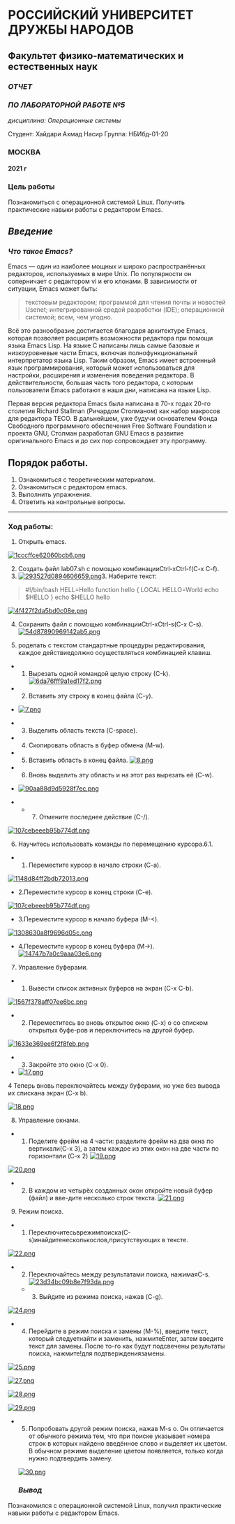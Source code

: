 # РОССИЙСКИЙ УНИВЕРСИТЕТ ДРУЖБЫ НАРОДОВ
## Факультет физико-математических и естественных наук
### *ОТЧЕТ*
### *ПО ЛАБОРАТОРНОЙ РАБОТЕ №5*

*дисциплина: Операционные системы*

Студент: Хайдари Ахмад Насир
Группа: НБИбд-01-20

### **МОСКВА** 

#### 2021 г


### Цель работы

Познакомиться с операционной системой Linux. Получить практические навыки работы с редактором Emacs.

## *Введение*

### *Что такое Emacs?*

Emacs — один из наиболее мощных и широко распространённых редакторов, используемых в мире Unix. По популярности он соперничает с редактором vi и его клонами. В зависимости от ситуации, Emacs может быть:

> текстовым редактором;
> программой для чтения почты и новостей Usenet;
> интегрированной средой разработки (IDE);
> операционной системой;
> всем, чем угодно.

Всё это разнообразие достигается благодаря архитектуре Emacs, которая позволяет расширять возможности редактора при помощи языка Emacs Lisp. На языке C написаны лишь самые базовые и низкоуровневые части Emacs, включая полнофункциональный интерпретатор языка Lisp. Таким образом, Emacs имеет встроенный язык программирования, который может использоваться для настройки, расширения и изменения поведения редактора. В действительности, большая часть того редактора, с которым пользователи Emacs работают в наши дни, написана на языке Lisp.

Первая версия редактора Emacs была написана в 70-х годах 20-го столетия Richard Stallman (Ричардом Столманом) как набор макросов для редактора TECO. В дальнейшем, уже будучи основателем Фонда Свободного программного обеспечения Free Software Foundation и проекта GNU, Столман разработал GNU Emacs в развитие оригинального Emacs и до сих пор сопровождает эту программу.


## Порядок работы.

1. Ознакомиться с теоретическим материалом.
2. Ознакомиться с редактором emacs.
3. Выполнить упражнения.
4. Ответить на контрольные вопросы.

---   
   ### Ход работы:

1. Открыть emacs.

<a href="https://wampi.ru/image/RAweeqV"><img src="https://ic.wampi.ru/2021/09/12/1cccffce62060bcb6.png" alt="1cccffce62060bcb6.png" border="0"></a>

2. Создать файл lab07.sh с помощью комбинацииCtrl-xCtrl-f(C-x C-f).
3. <a href="https://wampi.ru/image/RAwe2ck"><img src="https://ic.wampi.ru/2021/09/12/293527d0894606659.png" alt="293527d0894606659.png" border="0"></a>3. Наберите текст:
>#!/bin/bash
 HELL=Hello
 function hello {
 LOCAL HELLO=World
 echo $HELLO
 }
 echo $HELLO
 hello


<a href="https://wampi.ru/image/RAwA69g"><img src="https://ia.wampi.ru/2021/09/12/4f427f2da5bd0c08e.png" alt="4f427f2da5bd0c08e.png" border="0"></a>


4. Сохранить файл с помощью комбинацииCtrl-xCtrl-s(C-x C-s).
<a href="https://wampi.ru/image/RAwqgqQ"><img src="https://ia.wampi.ru/2021/09/12/54d87890969142ab5.png" alt="54d87890969142ab5.png" border="0"></a>

5. роделать с текстом стандартные процедуры редактирования, каждое действиедолжно осуществляться комбинацией клавиш.
 - 1. Вырезать одной командой целую строку (С-k).
<a href="https://wampi.ru/image/RAwqTYc"><img src="https://ia.wampi.ru/2021/09/12/6da76fff9a1ed17f2.png" alt="6da76fff9a1ed17f2.png" border="0"></a>

- 2. Вставить эту строку в конец файла (C-y).
- <a href="https://wampi.ru/image/RAwqmNf"><img src="https://ia.wampi.ru/2021/09/12/7.png" alt="7.png" border="0"></a>


- 3. Выделить область текста (C-space).

- 4. Скопировать область в буфер обмена (M-w).
- 5. Вставить область в конец файла.
<a href="https://wampi.ru/image/RAwqwfk"><img src="https://ia.wampi.ru/2021/09/12/8.png" alt="8.png" border="0"></a>

- 6. Вновь выделить эту область и на этот раз вырезать её (C-w).
- <a href="https://wampi.ru/image/RAwq3Cg"><img src="https://ic.wampi.ru/2021/09/12/90aa88d9d5928f7ec.png" alt="90aa88d9d5928f7ec.png" border="0"></a>
- - 7. Отмените последнее действие (C-/).

<a href="https://wampi.ru/image/RAwq8Kt"><img src="https://ia.wampi.ru/2021/09/12/107cebeeeb95b774df.png" alt="107cebeeeb95b774df.png" border="0"></a>


6. Научитесь использовать команды по перемещению курсора.6.1.  
- 1. Переместите курсор в начало строки (C-a).

<a href="https://wampi.ru/image/RAwqPVH"><img src="https://ic.wampi.ru/2021/09/12/1148d84ff2bdb72013.png" alt="1148d84ff2bdb72013.png" border="0"></a>

- 2.Переместите курсор в конец строки (C-e).

<a href="https://wampi.ru/image/RAwq8Kt"><img src="https://ia.wampi.ru/2021/09/12/107cebeeeb95b774df.png" alt="107cebeeeb95b774df.png" border="0"></a>

- 3.Переместите курсор в начало буфера (M-<).

<a href="https://wampi.ru/image/RAwqCVn"><img src="https://ic.wampi.ru/2021/09/12/1308630a8f9696d05c.png" alt="1308630a8f9696d05c.png" border="0"></a>
  

  - 4.Переместите курсор в конец буфера (M->).
<a href="https://wampi.ru/image/RAwqtPQ"><img src="https://ia.wampi.ru/2021/09/12/14747b7a0c9aaa03e6.png" alt="14747b7a0c9aaa03e6.png" border="0"></a>

7. Управление буферами.
 - 1. Вывести список активных буферов на экран (C-x C-b).

<a href="https://wampi.ru/image/RAwB5Dt"><img src="https://ia.wampi.ru/2021/09/12/1567f378aff07ee6bc.png" alt="1567f378aff07ee6bc.png" border="0"></a>

- 2. Переместитесь во вновь открытое окно (C-x) o со списком открытых буфе-ров и переключитесь на другой буфер.

<a href="https://wampi.ru/image/RAwB6EE"><img src="https://ic.wampi.ru/2021/09/12/1633e369ee6f2f8feb.png" alt="1633e369ee6f2f8feb.png" border="0"></a>

- 3. Закройте это окно (C-x 0).
- <a href="https://wampi.ru/image/RAwBGWY"><img src="https://ic.wampi.ru/2021/09/12/17.png" alt="17.png" border="0"></a>

4 Теперь вновь переключайтесь между буферами, но уже без вывода их спискана экран (C-x b).

<a href="https://wampi.ru/image/RAwBin8"><img src="https://ic.wampi.ru/2021/09/12/18.png" alt="18.png" border="0"></a>


 8.  Управление окнами.
  - 1. Поделите фрейм на 4 части: разделите фрейм на два окна по вертикали(C-x 3), а затем каждое из этих окон на две части по горизонтали (C-x 2)
  <a href="https://wampi.ru/image/RAwBTEI"><img src="https://ia.wampi.ru/2021/09/12/19.png" alt="19.png" border="0"></a>

  <a href="https://wampi.ru/image/RAwBvOV"><img src="https://ia.wampi.ru/2021/09/12/20.png" alt="20.png" border="0"></a>


  - 2. В каждом из четырёх созданных окон откройте новый буфер (файл) и вве-дите несколько строк текста.
<a href="https://wampi.ru/image/RAwBAgH"><img src="https://ic.wampi.ru/2021/09/12/21.png" alt="21.png" border="0"></a>


9.  Режим поиска.
- 1. Переключитесьврежимпоиска(C-s)инайдитенесколькослов,присутствующих в тексте.

<a href="https://wampi.ru/image/RAwBH0s"><img src="https://ia.wampi.ru/2021/09/12/22.png" alt="22.png" border="0"></a>

- 2. Переключайтесь между результатами поиска, нажимаяC-s.
  <a href="https://wampi.ru/image/RAwE5Zl"><img src="https://ic.wampi.ru/2021/09/12/23d34bc09b8e7f93da.png" alt="23d34bc09b8e7f93da.png" border="0"></a>


  - 3. Выйдите из режима поиска, нажав (C-g).

<a href="https://wampi.ru/image/RAwE37E"><img src="https://ia.wampi.ru/2021/09/12/24.png" alt="24.png" border="0"></a>


- 4. Перейдите в режим поиска и замены (M-%), введите текст, который следуетнайти и заменить, нажмитеEnter, затем введите текст для замены. После то-го как будут подсвечены результаты поиска, нажмите!для подтверждениязамены.

<a href="https://wampi.ru/image/RAwEPq6"><img src="https://ic.wampi.ru/2021/09/12/25.png" alt="25.png" border="0"></a>

<a href="https://wampi.ru/image/RAwUYNY"><img src="https://ic.wampi.ru/2021/09/12/27.png" alt="27.png" border="0"></a>

<a href="https://wampi.ru/image/RAwUMKr"><img src="https://ia.wampi.ru/2021/09/12/28.png" alt="28.png" border="0"></a>

<a href="https://wampi.ru/image/RAwUgqI"><img src="https://ia.wampi.ru/2021/09/12/29.png" alt="29.png" border="0"></a>

- 5. Попробовать другой режим поиска, нажав M-s o. Он отличается от обычного режима тем, что при поиске указывает номера строк в которых найдено введённое слово и выделяет их цветом. В обычном режиме выделение цветом появляется, только когда нужно подтвердить замену.
  
  <a href="https://wampi.ru/image/RAwUf8V"><img src="https://ia.wampi.ru/2021/09/12/30.png" alt="30.png" border="0"></a>


  ### *Вывод*
Познакомился с операционной системой Linux, получил практические навыки работы с редактором Emacs.


